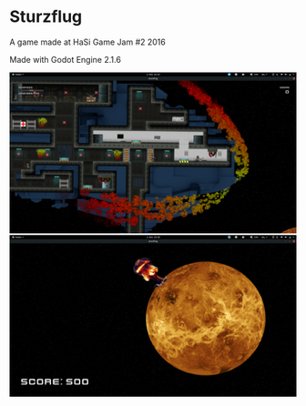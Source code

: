 # Sturzflug

A game made at HaSi Game Jam #2 2016

Made with Godot Engine 2.1.6

![Screenshot of Sturzflug](resources/sturzflug1.png)
![Screenshot of Sturzflug](resources/sturzflug2.png)
